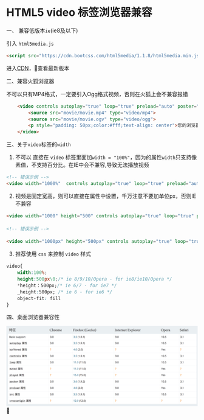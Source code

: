 # HTML5 video 标签浏览器兼容

一、 兼容低版本`ie`(ie8及以下)

引入 `html5media.js`

```html
<script src="https://cdn.bootcss.com/html5media/1.1.8/html5media.min.js"></script>
```

进入[CDN](http://www.bootcdn.cn/html5media/)，查看最新版本 

二、兼容火狐浏览器

不可以只有MP4格式，一定要引入Ogg格式视频，否则在火狐上会不兼容报错

```html
    <video controls autoplay="true" loop="true" preload="auto" poster="posterimage.jpg">
        <source src="movie/movie.mp4" type="video/mp4">
        <source src="movie/movie.ogv" type="video/ogg">
        <p style="padding: 50px;color:#fff;text-align: center">您的浏览器不支持 HTML5 video 标签。</p>
    </video>

```

三、关于`video`标签的`width`

1. 不可以 直接在 `video` 标签里面加`width = "100%"`，因为的属性`width`只支持像素值，不支持百分比。在IE中会不兼容,导致无法播放视频

```html
<!-- 错误示例 -->
<video width="1000%"  controls autoplay="true" loop="true" preload="auto">
```

2. 视频是固定宽高，则可以直接在属性中设置，千万注意不要加单位px，否则IE不兼容

```html
<video width="1000" height="500" controls autoplay="true" loop="true" preload="auto">

<!-- 错误示例 -->

<video width="1000px" height="500px" controls autoplay="true" loop="true" preload="auto">

```

3. 推荐使用 `css` 来控制 `video` 样式

```css
video{
    width:100%;
    height:500px\0;/* ie 8/9/10/Opera - for ie8/ie10/Opera */
    *height：500px;/* ie 6/7 - for ie7 */
    _height:500px; /* ie 6 - for ie6 */
    object-fit: fill
}

```

四、桌面浏览器兼容性

![video_compatibility](video_compatibility.jpg)
